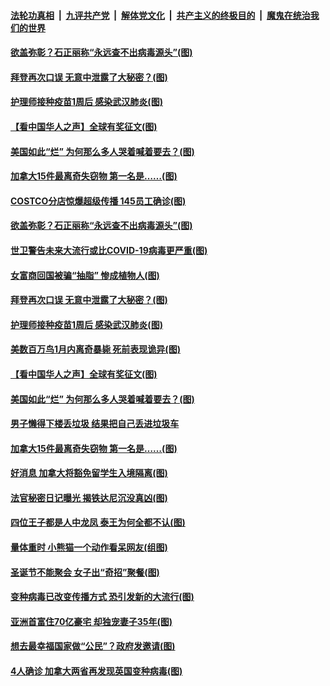####  [法轮功真相](../../../../basic/blob/master/README.md?t=12312231) &nbsp;|&nbsp; [九评共产党](../../../../9ping.md/blob/master/README.md?t=12312231) &nbsp;|&nbsp; [解体党文化](../../../../jtdwh.md/blob/master/README.md?t=12312231)  &nbsp;|&nbsp; [共产主义的终极目的](../../../../gczydzjmd.md/blob/master/README.md?t=12312231) &nbsp;|&nbsp; [魔鬼在统治我们的世界](../../../../mgztzwmdsj.md/blob/master/README.md?t=12312231) 

#### [欲盖弥彰？石正丽称“永远查不出病毒源头”(图)](../pages/p3/957580.md?t=12312231) 

#### [拜登再次口误 无意中泄露了大秘密？(图)](../pages/p3/957567.md?t=12312231) 

#### [护理师接种疫苗1周后 感染武汉肺炎(图)](../pages/p3/957554.md?t=12312231) 

#### [【看中国华人之声】全球有奖征文(图)](../pages/p3/953963.md?t=12312231) 

#### [美国如此“烂” 为何那么多人哭着喊着要去？(图)](../pages/p3/957495.md?t=12312231) 

#### [加拿大15件最离奇失窃物 第一名是……(图)](../pages/p3/957484.md?t=12312231) 

#### [COSTCO分店惊爆超级传播 145员工确诊(图)](../pages/p3/957648.md?t=12312231) 

#### [欲盖弥彰？石正丽称“永远查不出病毒源头”(图)](../pages/p3/957580.md?t=12312231) 

#### [世卫警告未来大流行或比COVID-19病毒更严重(图)](../pages/p3/957572.md?t=12312231) 

#### [女富商回国被骗“抽脂” 惨成植物人(图)](../pages/p3/957570.md?t=12312231) 

#### [拜登再次口误 无意中泄露了大秘密？(图)](../pages/p3/957567.md?t=12312231) 

#### [护理师接种疫苗1周后 感染武汉肺炎(图)](../pages/p3/957554.md?t=12312231) 

#### [美数百万鸟1月内离奇暴毙 死前表现诡异(图)](../pages/p3/957550.md?t=12312231) 

#### [【看中国华人之声】全球有奖征文(图)](../pages/p3/953963.md?t=12312231) 

#### [美国如此“烂” 为何那么多人哭着喊着要去？(图)](../pages/p3/957495.md?t=12312231) 

#### [男子懒得下楼丢垃圾 结果把自己丢进垃圾车](../pages/p3/957492.md?t=12312231) 

#### [加拿大15件最离奇失窃物 第一名是……(图)](../pages/p3/957484.md?t=12312231) 

#### [好消息 加拿大将豁免留学生入境隔离(图)](../pages/p3/957431.md?t=12312231) 

#### [法官秘密日记曝光 揭铁达尼沉没真凶(图)](../pages/p3/957420.md?t=12312231) 

#### [四位王子都是人中龙凤 泰王为何全都不认(图)](../pages/p3/957417.md?t=12312231) 

#### [量体重时 小熊猫一个动作看呆网友(组图)](../pages/p3/957337.md?t=12312231) 

#### [圣诞节不能聚会 女子出“奇招”聚餐(图)](../pages/p3/957346.md?t=12312231) 

#### [变种病毒已改变传播方式 恐引发新的大流行(图)](../pages/p3/957338.md?t=12312231) 

#### [亚洲首富住70亿豪宅 却独宠妻子35年(图)](../pages/p3/957336.md?t=12312231) 

#### [想去最幸福国家做“公民”？政府发邀请(图)](../pages/p3/957334.md?t=12312231) 

#### [4人确诊 加拿大两省再发现英国变种病毒(图)](../pages/p3/957326.md?t=12312231) 

